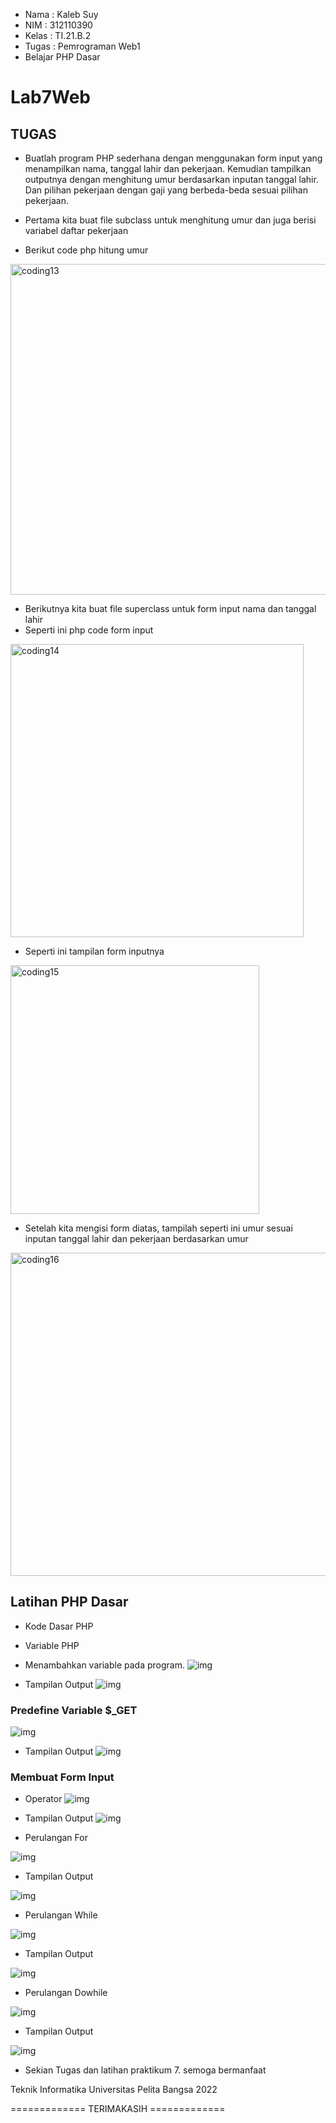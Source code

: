 - Nama  : Kaleb Suy
- NIM   : 312110390
- Kelas : TI.21.B.2
- Tugas : Pemrograman Web1
- Belajar PHP Dasar

# Lab7Web

## TUGAS
- Buatlah program PHP sederhana dengan menggunakan form input yang menampilkan nama, tanggal lahir dan pekerjaan. Kemudian tampilkan outputnya dengan menghitung umur berdasarkan inputan tanggal lahir. Dan pilihan pekerjaan dengan gaji yang berbeda-beda sesuai pilihan pekerjaan.

- Pertama kita buat file subclass untuk menghitung umur dan juga berisi variabel daftar pekerjaan
- Berikut code php hitung umur

<img width="529" alt="coding13" src="https://user-images.githubusercontent.com/92831647/203472038-95a00a91-9225-4c94-b744-a004ab3ae01a.png">

- Berikutnya kita buat file superclass untuk form input nama dan tanggal lahir
- Seperti ini php code form input

<img width="469" alt="coding14" src="https://user-images.githubusercontent.com/92831647/203472044-5b3f5608-1063-4354-83ad-102a10cb265f.png">

- Seperti ini tampilan form inputnya

<img width="398" alt="coding15" src="https://user-images.githubusercontent.com/92831647/203472047-c961e4dd-c7ef-4dfb-b2f6-d8dc43ad7117.png">

- Setelah kita mengisi form diatas, tampilah seperti ini umur sesuai inputan tanggal lahir dan pekerjaan berdasarkan umur

<img width="517" alt="coding16" src="https://user-images.githubusercontent.com/92831647/203472049-03eab073-d24d-439e-b1ed-b07e96d7a41f.png">

## Latihan PHP Dasar
- Kode Dasar PHP
- Variable PHP
- Menambahkan variable pada program.
![img](gambar_p7/coding1.png)

- Tampilan Output
![img](gambar_p7/coding2.png)

### Predefine Variable $_GET
![img](gambar_p7/coding3.png)

- Tampilan Output
![img](gambar_p7/coding4.png)

### Membuat Form Input
- Operator
![img](gambar_p7/coding5.png)

- Tampilan Output
![img](gambar_p7/coding6.png)

- Perulangan For

![img](gambar_p7/coding7.png)

- Tampilan Output

![img](gambar_p7/coding8.png)

- Perulangan While

![img](gambar_p7/coding9.png)

- Tampilan Output

![img](gambar_p7/coding10.png)

- Perulangan Dowhile

![img](gambar_p7/coding11.png)

- Tampilan Output

![img](gambar_p7/coding12.png)

- Sekian Tugas dan latihan praktikum 7. semoga bermanfaat 

Teknik Informatika
Universitas Pelita Bangsa
2022

============= TERIMAKASIH =============
